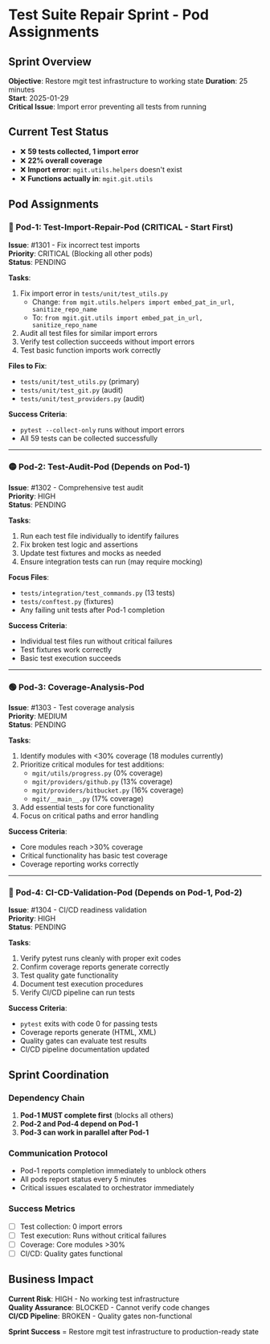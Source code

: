 # Test Suite Repair Sprint - Pod Assignments

## Sprint Overview
**Objective**: Restore mgit test infrastructure to working state
**Duration**: 25 minutes  
**Start**: 2025-01-29  
**Critical Issue**: Import error preventing all tests from running

## Current Test Status
- ❌ **59 tests collected, 1 import error**
- ❌ **22% overall coverage** 
- ❌ **Import error**: `mgit.utils.helpers` doesn't exist
- ❌ **Functions actually in**: `mgit.git.utils`

## Pod Assignments

### 🔴 Pod-1: Test-Import-Repair-Pod (CRITICAL - Start First)
**Issue**: #1301 - Fix incorrect test imports  
**Priority**: CRITICAL (Blocking all other pods)  
**Status**: PENDING  

**Tasks**:
1. Fix import error in `tests/unit/test_utils.py`
   - Change: `from mgit.utils.helpers import embed_pat_in_url, sanitize_repo_name`
   - To: `from mgit.git.utils import embed_pat_in_url, sanitize_repo_name`
2. Audit all test files for similar import errors
3. Verify test collection succeeds without import errors
4. Test basic function imports work correctly

**Files to Fix**:
- `tests/unit/test_utils.py` (primary)
- `tests/unit/test_git.py` (audit)
- `tests/unit/test_providers.py` (audit)

**Success Criteria**:
- `pytest --collect-only` runs without import errors
- All 59 tests can be collected successfully

---

### 🟡 Pod-2: Test-Audit-Pod (Depends on Pod-1)
**Issue**: #1302 - Comprehensive test audit  
**Priority**: HIGH  
**Status**: PENDING  

**Tasks**:
1. Run each test file individually to identify failures
2. Fix broken test logic and assertions  
3. Update test fixtures and mocks as needed
4. Ensure integration tests can run (may require mocking)

**Focus Files**:
- `tests/integration/test_commands.py` (13 tests)
- `tests/conftest.py` (fixtures)
- Any failing unit tests after Pod-1 completion

**Success Criteria**:
- Individual test files run without critical failures
- Test fixtures work correctly
- Basic test execution succeeds

---

### 🟢 Pod-3: Coverage-Analysis-Pod
**Issue**: #1303 - Test coverage analysis  
**Priority**: MEDIUM  
**Status**: PENDING  

**Tasks**:
1. Identify modules with <30% coverage (18 modules currently)
2. Prioritize critical modules for test additions:
   - `mgit/utils/progress.py` (0% coverage)
   - `mgit/providers/github.py` (13% coverage)  
   - `mgit/providers/bitbucket.py` (16% coverage)
   - `mgit/__main__.py` (17% coverage)
3. Add essential tests for core functionality
4. Focus on critical paths and error handling

**Success Criteria**:
- Core modules reach >30% coverage
- Critical functionality has basic test coverage
- Coverage reporting works correctly

---

### 🔵 Pod-4: CI-CD-Validation-Pod (Depends on Pod-1, Pod-2)
**Issue**: #1304 - CI/CD readiness validation  
**Priority**: HIGH  
**Status**: PENDING  

**Tasks**:
1. Verify pytest runs cleanly with proper exit codes
2. Confirm coverage reports generate correctly
3. Test quality gate functionality
4. Document test execution procedures
5. Verify CI/CD pipeline can run tests

**Success Criteria**:
- `pytest` exits with code 0 for passing tests
- Coverage reports generate (HTML, XML)
- Quality gates can evaluate test results
- CI/CD pipeline documentation updated

## Sprint Coordination

### Dependency Chain
1. **Pod-1 MUST complete first** (blocks all others)
2. **Pod-2 and Pod-4 depend on Pod-1**
3. **Pod-3 can work in parallel after Pod-1**

### Communication Protocol
- Pod-1 reports completion immediately to unblock others
- All pods report status every 5 minutes
- Critical issues escalated to orchestrator immediately

### Success Metrics
- [ ] Test collection: 0 import errors
- [ ] Test execution: Runs without critical failures  
- [ ] Coverage: Core modules >30%
- [ ] CI/CD: Quality gates functional

## Business Impact
**Current Risk**: HIGH - No working test infrastructure  
**Quality Assurance**: BLOCKED - Cannot verify code changes  
**CI/CD Pipeline**: BROKEN - Quality gates non-functional  

**Sprint Success** = Restore mgit test infrastructure to production-ready state